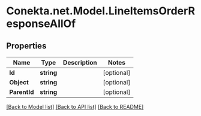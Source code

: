 # Conekta.net.Model.LineItemsOrderResponseAllOf

## Properties

Name | Type | Description | Notes
------------ | ------------- | ------------- | -------------
**Id** | **string** |  | [optional] 
**Object** | **string** |  | [optional] 
**ParentId** | **string** |  | [optional] 

[[Back to Model list]](../README.md#documentation-for-models) [[Back to API list]](../README.md#documentation-for-api-endpoints) [[Back to README]](../README.md)

